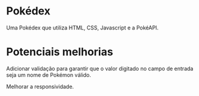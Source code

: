 # Pokédex

Uma Pokédex que utiliza HTML, CSS, Javascript e a PokéAPI.

# Potenciais melhorias

Adicionar validação para garantir que o valor digitado no campo de entrada seja um nome de Pokémon válido.

Melhorar a responsividade.
